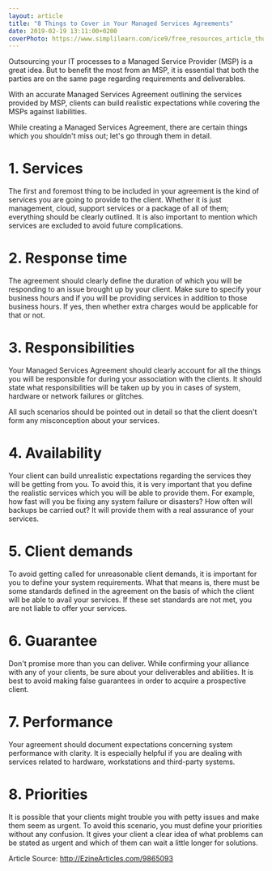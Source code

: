 ```yaml
---
layout: article
title: "8 Things to Cover in Your Managed Services Agreements"
date: 2019-02-19 13:11:00+0200
coverPhoto: https://www.simplilearn.com/ice9/free_resources_article_thumb/Online-ITIL-Training-and-Preparation.jpg
---
```



Outsourcing your IT processes to a Managed Service Provider (MSP) is a great idea. But to benefit the most from an MSP, it is essential that both the parties are on the same page regarding requirements and deliverables.

With an accurate Managed Services Agreement outlining the services provided by MSP, clients can build realistic expectations while covering the MSPs against liabilities.

While creating a Managed Services Agreement, there are certain things which you shouldn't miss out; let's go through them in detail.

# 1. Services

The first and foremost thing to be included in your agreement is the kind of services you are going to provide to the client. Whether it is just management, cloud, support services or a package of all of them; everything should be clearly outlined. It is also important to mention which services are excluded to avoid future complications.

# 2. Response time

The agreement should clearly define the duration of which you will be responding to an issue brought up by your client. Make sure to specify your business hours and if you will be providing services in addition to those business hours. If yes, then whether extra charges would be applicable for that or not.

# 3. Responsibilities

Your Managed Services Agreement should clearly account for all the things you will be responsible for during your association with the clients. It should state what responsibilities will be taken up by you in cases of system, hardware or network failures or glitches.

All such scenarios should be pointed out in detail so that the client doesn't form any misconception about your services.

# 4. Availability

Your client can build unrealistic expectations regarding the services they will be getting from you. To avoid this, it is very important that you define the realistic services which you will be able to provide them. For example, how fast will you be fixing any system failure or disasters? How often will backups be carried out? It will provide them with a real assurance of your services.

# 5. Client demands

To avoid getting called for unreasonable client demands, it is important for you to define your system requirements. What that means is, there must be some standards defined in the agreement on the basis of which the client will be able to avail your services. If these set standards are not met, you are not liable to offer your services.

# 6. Guarantee

Don't promise more than you can deliver. While confirming your alliance with any of your clients, be sure about your deliverables and abilities. It is best to avoid making false guarantees in order to acquire a prospective client.

# 7. Performance

Your agreement should document expectations concerning system performance with clarity. It is especially helpful if you are dealing with services related to hardware, workstations and third-party systems.

# 8. Priorities

It is possible that your clients might trouble you with petty issues and make them seem as urgent. To avoid this scenario, you must define your priorities without any confusion. It gives your client a clear idea of what problems can be stated as urgent and which of them can wait a little longer for solutions.



Article Source: http://EzineArticles.com/9865093